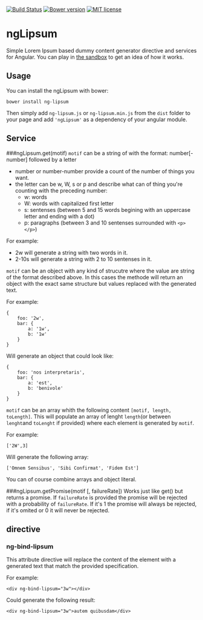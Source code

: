 
[![Build Status](https://travis-ci.org/onaluf/ngLipsum.svg?branch=master)](https://travis-ci.org/onaluf/ngLipsum) [![Bower version](https://img.shields.io/bower/v/ng-lipsum.svg)](http://bower.io/search/?q=ng-lipsum) [![MIT license](http://img.shields.io/badge/license-MIT-blue.svg)](LICENSE)

# ngLipsum
Simple Lorem Ipsum based dummy content generator directive and services for Angular. You can play in [the sandbox](http://onaluf.github.io/ngLipsum/) to get an idea of how it works.

## Usage
You can install the ngLipsum with bower:

```
bower install ng-lipsum
```

Then simply add `ng-lipsum.js` or `ng-lipsum.min.js` from the `dist` folder to your page and add `'ngLipsum'` as a 
dependency of your angular module.

## Service
###ngLipsum.get(motif)
`motif` can be a string of with the format: number[-number] followed by a letter
- number or number-number provide a count of the number of things you want. 
- the letter can be w, W, s or p and describe what can of thing you're counting with the preceding number:
  - w: words
  - W: words with capitalized first letter
  - s: sentenses (between 5 and 15 words begining with an uppercase letter and ending with a dot)
  - p: paragraphs (between 3 and 10 sentenses surrounded with `<p></p>`)

For example: 
- 2w will generate a string with two words in it.
- 2-10s will generate a string with 2 to 10 sentenses in it.

`motif` can be an object with any kind of strucutre where the value are string of the format described above. In this 
cases the methode will return an object with the exact same structure but values replaced with the generated text.

For example:
```
{
    foo: '2w',
    bar: {
        a: '1w',
        b: '1w'
    }
}
```

Will generate an object that could look like:
```
{
    foo: 'nos interpretaris',
    bar: {
        a: 'est',
        b: 'benivole'
    }
}
```

`motif` can be an array whith the following content `[motif, length, toLength]`. This will populate an array of lenght
`length`(or between `lenght`and `toLenght` if provided) where each element is generated by `motif`.

For example:

```
['2W',3]
```

Will generate the following array:
```
['Omnem Sensibus', 'Sibi Confirmat', 'Fidem Est']
```

You can of course combine arrays and object literal.

###ngLipsum.getPromise(motif [, failureRate])
Works just like get() but returns a promise. If `failureRate` is provided the promise will be rejected with a 
probability of `failureRate`. If it's 1 the promise will always be rejected, if it's omited or 0 it will never be 
rejected.


## directive
### ng-bind-lipsum
This attribute directive will replace the content of the element with a generated text that match the provided 
specification.

For example:
```
<div ng-bind-lipsum="3w"></div>
```

Could generate the following result:
```
<div ng-bind-lipsum="3w">autem quibusdam</div>
```
